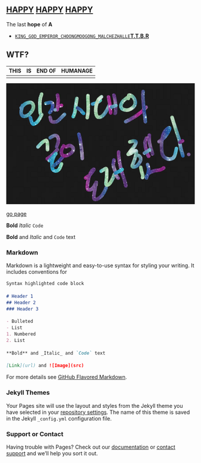 ## [HAPPY](https://www.naver.com) [HAPPY](https://www.naver.com) [HAPPY](https://www.naver.com) ##

The last **hope** of **A**
* [`KING_GOD_EMPEROR_CHOONGMOOGONG_MALCHEZHALLE`**T.T.B.R**](https://www.twitch.tv/2chamcham2)

## WTF?

THIS | IS | END OF | HUMANAGE
--- | ------------- | ------- | ------
 |  |  | 

[![Image](https://github.com/bosu-301/test_githubpage/blob/master/human.PNG?raw=true)](https://bosu-301.github.io/test_githubpage/)


[go page]( https://bosu-301.github.io/test_githubpage/)

**Bold** _Italic_ `Code`

**Bold** and _Italic_ and `Code` text

### Markdown

Markdown is a lightweight and easy-to-use syntax for styling your writing. It includes conventions for

```markdown
Syntax highlighted code block

# Header 1
## Header 2
### Header 3

- Bulleted
- List
1. Numbered
2. List

**Bold** and _Italic_ and `Code` text

[Link](url) and ![Image](src)
```

For more details see [GitHub Flavored Markdown](https://guides.github.com/features/mastering-markdown/).

### Jekyll Themes

Your Pages site will use the layout and styles from the Jekyll theme you have selected in your [repository settings](https://github.com/bosu-301/test_githubpage/settings). The name of this theme is saved in the Jekyll `_config.yml` configuration file.

### Support or Contact

Having trouble with Pages? Check out our [documentation](https://help.github.com/categories/github-pages-basics/) or [contact support](https://github.com/contact) and we’ll help you sort it out.
